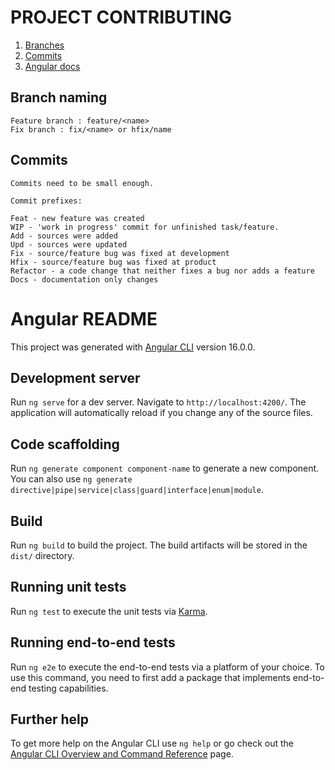 # PROJECT CONTRIBUTING

1. [Branches](#branch_naming)
2. [Commits](#commits)
3. [Angular docs](#angular-readme)

## <a name="branch_naming"></a> Branch naming

    Feature branch : feature/<name>
    Fix branch : fix/<name> or hfix/name

## <a name="commits"></a> Commits

    Commits need to be small enough.

    Commit prefixes:

    Feat - new feature was created
    WIP - 'work in progress' commit for unfinished task/feature.
    Add - sources were added
    Upd - sources were updated
    Fix - source/feature bug was fixed at development
    Hfix - source/feature bug was fixed at product
    Refactor - a code change that neither fixes a bug nor adds a feature
    Docs - documentation only changes

# <a name="angular-readme"></a> Angular README

This project was generated with [Angular CLI](https://github.com/angular/angular-cli) version 16.0.0.

## Development server

Run `ng serve` for a dev server. Navigate to `http://localhost:4200/`. The application will automatically reload if you change any of the source files.

## Code scaffolding

Run `ng generate component component-name` to generate a new component. You can also use `ng generate directive|pipe|service|class|guard|interface|enum|module`.

## Build

Run `ng build` to build the project. The build artifacts will be stored in the `dist/` directory.

## Running unit tests

Run `ng test` to execute the unit tests via [Karma](https://karma-runner.github.io).

## Running end-to-end tests

Run `ng e2e` to execute the end-to-end tests via a platform of your choice. To use this command, you need to first add a package that implements end-to-end testing capabilities.

## Further help

To get more help on the Angular CLI use `ng help` or go check out the [Angular CLI Overview and Command Reference](https://angular.io/cli) page.

